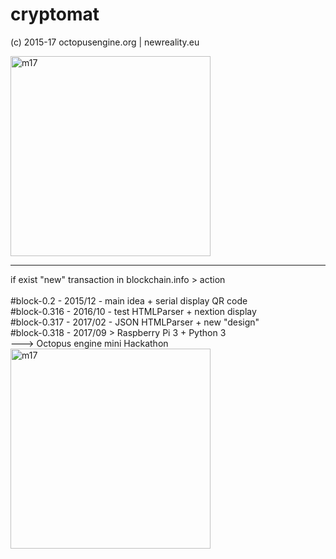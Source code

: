 # cryptomat
(c) 2015-17 octopusengine.org | newreality.eu

<img src="https://raw.githubusercontent.com/octopusengine/cryptomat/master/nextion/machine17.png" alt="m17" width="320">
<br />



<hr />
if exist "new" transaction in blockchain.info > action<br /><br />
#block-0.2 - 2015/12 - main idea + serial display QR code<br />
#block-0.316 - 2016/10 - test HTMLParser + nextion display<br />
#block-0.317 - 2017/02 - JSON HTMLParser + new "design"<br />
#block-0.318 - 2017/09 > Raspberry Pi 3 + Python 3<br />
---> Octopus engine mini Hackathon<br />

<img src="https://raw.githubusercontent.com/octopusengine/cryptomat/master/nextion/meny.png" alt="m17" width="320">


